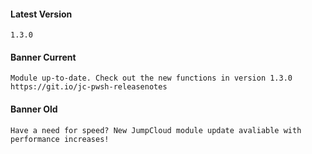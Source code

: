 #### Latest Version

```
1.3.0
```

#### Banner Current

```
Module up-to-date. Check out the new functions in version 1.3.0 https://git.io/jc-pwsh-releasenotes 
```

#### Banner Old

```
Have a need for speed? New JumpCloud module update avaliable with performance increases!
```
